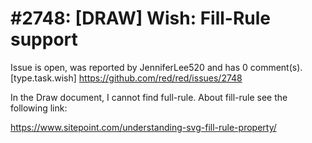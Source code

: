 
#2748: [DRAW] Wish: Fill-Rule support
================================================================================
Issue is open, was reported by JenniferLee520 and has 0 comment(s).
[type.task.wish]
<https://github.com/red/red/issues/2748>

In the Draw document, I cannot find full-rule. About fill-rule see the following link:

https://www.sitepoint.com/understanding-svg-fill-rule-property/



